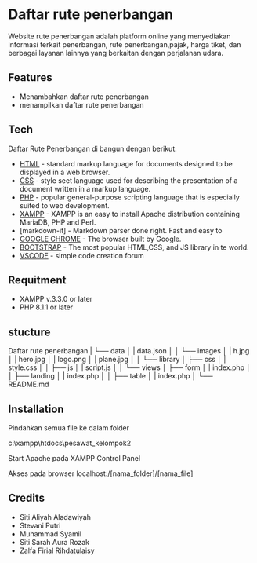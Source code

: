 # Daftar rute penerbangan
Website rute penerbangan adalah platform online yang menyediakan informasi terkait penerbangan, rute penerbangan,pajak, harga tiket, dan berbagai layanan lainnya yang berkaitan dengan perjalanan udara.

## Features

- Menambahkan daftar rute penerbangan
- menampilkan daftar rute penerbangan


## Tech

Daftar Rute Penerbangan di bangun dengan berikut:
- [HTML](https://developer.mozilla.org/en-US/docs/Web/HTML) - standard markup language for documents designed to be displayed in a web browser.
- [CSS](https://developer.mozilla.org/en-US/docs/Learn/CSS/) - style seet language used for describing the presentation of a document written in a markup language.
- [PHP](https://www.php.net/) - popular general-purpose scripting language that is especially suited to web development.
- [XAMPP](https://www.apachefriends.org./index.html) - XAMPP is an easy to install Apache distribution containing MariaDB, PHP and Perl.
- [markdown-it] - Markdown parser done right. Fast and easy to 
- [GOOGLE CHROME](https://www.google.com/intl/id_id/chrome/) - The browser built by Google.
- [BOOTSTRAP](https://getbootstrap.com/) - The most popular HTML,CSS, and JS library in te world.
- [VSCODE](https://code.visualstudio.com/) - simple code creation forum


## Requitment

* XAMPP v.3.3.0 or later
* PHP 8.1.1 or later


## stucture

Daftar rute penerbangan
|  └──  data
│       | data.json
│
│  └── images
│       | h.jpg
│       | hero.jpg
│       | logo.png
│       | plane.jpg
│
│  └── library
│       ├── css
│       | style.css
│
│       ├── js
│       | script.js
│
│   └──  views
│       ├── form
│       | index.php
│
│       ├── landing
│       | index.php
│
│       ├── table
│       | index.php
│    └── README.md


## Installation

Pindahkan semua file ke dalam folder 

  c:\xampp\htdocs\pesawat_kelompok2
 
 Start Apache pada XAMPP Control Panel
 
 Akses pada browser 
   localhost:/[nama_folder]/[nama_file]

## Credits

* Siti Aliyah Aladawiyah
* Stevani Putri
* Muhammad Syamil
* Siti Sarah Aura Rozak
* Zalfa Firial Rihdatulaisy

